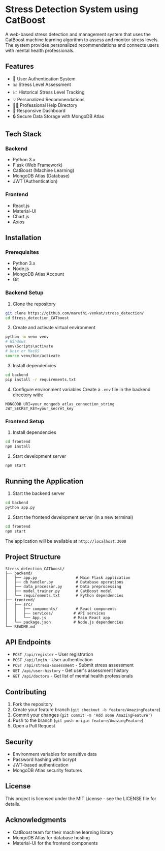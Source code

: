# Stress Detection System using CatBoost

A web-based stress detection and management system that uses the CatBoost machine learning algorithm to assess and monitor stress levels. The system provides personalized recommendations and connects users with mental health professionals.

## Features

- 🔐 User Authentication System
- 📊 Stress Level Assessment
- 📈 Historical Stress Level Tracking
- 💡 Personalized Recommendations
- 👨‍⚕️ Professional Help Directory
- 📱 Responsive Dashboard
- 🔒 Secure Data Storage with MongoDB Atlas

## Tech Stack

### Backend
- Python 3.x
- Flask (Web Framework)
- CatBoost (Machine Learning)
- MongoDB Atlas (Database)
- JWT (Authentication)

### Frontend
- React.js
- Material-UI
- Chart.js
- Axios

## Installation

### Prerequisites
- Python 3.x
- Node.js
- MongoDB Atlas Account
- Git

### Backend Setup

1. Clone the repository
```bash
git clone https://github.com/maruthi-venkat/stress_detection/
cd Stress_detection_CATboost
```

2. Create and activate virtual environment
```bash
python -m venv venv
# Windows
venv\Scripts\activate
# Unix or MacOS
source venv/bin/activate
```

3. Install dependencies
```bash
cd backend
pip install -r requirements.txt
```

4. Configure environment variables
Create a `.env` file in the backend directory with:
```
MONGODB_URI=your_mongodb_atlas_connection_string
JWT_SECRET_KEY=your_secret_key
```

### Frontend Setup

1. Install dependencies
```bash
cd frontend
npm install
```

2. Start development server
```bash
npm start
```

## Running the Application

1. Start the backend server
```bash
cd backend
python app.py
```

2. Start the frontend development server (in a new terminal)
```bash
cd frontend
npm start
```

The application will be available at `http://localhost:3000`

## Project Structure

```
Stress_detection_CATboost/
├── backend/
│   ├── app.py                 # Main Flask application
│   ├── db_handler.py          # Database operations
│   ├── data_processor.py      # Data preprocessing
│   ├── model_trainer.py       # CatBoost model
│   └── requirements.txt       # Python dependencies
├── frontend/
│   ├── src/
│   │   ├── components/        # React components
│   │   ├── services/         # API services
│   │   └── App.js            # Main React app
│   └── package.json          # Node.js dependencies
└── README.md
```

## API Endpoints

- `POST /api/register` - User registration
- `POST /api/login` - User authentication
- `POST /api/stress-assessment` - Submit stress assessment
- `GET /api/user-history` - Get user's assessment history
- `GET /api/doctors` - Get list of mental health professionals

## Contributing

1. Fork the repository
2. Create your feature branch (`git checkout -b feature/AmazingFeature`)
3. Commit your changes (`git commit -m 'Add some AmazingFeature'`)
4. Push to the branch (`git push origin feature/AmazingFeature`)
5. Open a Pull Request

## Security

- Environment variables for sensitive data
- Password hashing with bcrypt
- JWT-based authentication
- MongoDB Atlas security features

## License

This project is licensed under the MIT License - see the LICENSE file for details.

## Acknowledgments

- CatBoost team for their machine learning library
- MongoDB Atlas for database hosting
- Material-UI for the frontend components
